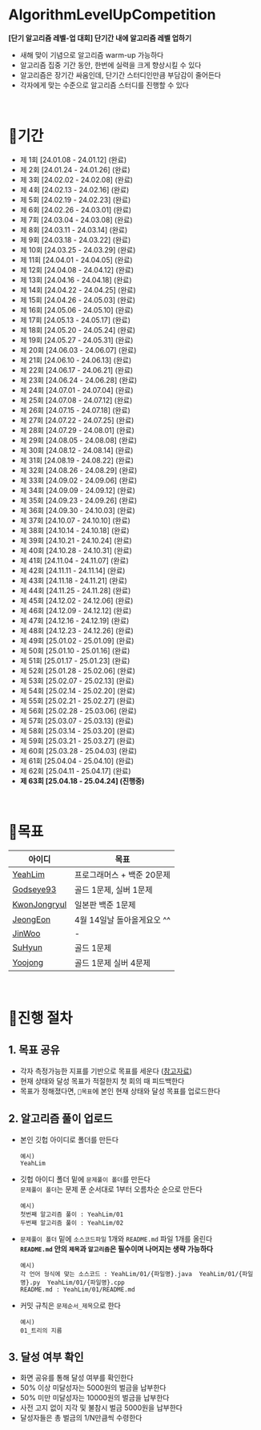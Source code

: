 # AlgorithmLevelUpCompetition
**[단기 알고리즘 레벨-업 대회] 단기간 내에 알고리즘 레벨 업하기**
- 새해 맞이 기념으로 알고리즘 warm-up 가능하다
- 알고리즘 집중 기간 동안, 한번에 실력을 크게 향상시킬 수 있다
- 알고리즘은 장기간 싸움인데, 단기간 스터디인만큼 부담감이 줄어든다
- 각자에게 맞는 수준으로 알고리즘 스터디를 진행할 수 있다
<br>

# 📌기간
- 제 1회 [24.01.08 - 24.01.12] (완료)
- 제 2회 [24.01.24 - 24.01.26] (완료)
- 제 3회 [24.02.02 - 24.02.08] (완료)
- 제 4회 [24.02.13 - 24.02.16] (완료)
- 제 5회 [24.02.19 - 24.02.23] (완료)
- 제 6회 [24.02.26 - 24.03.01] (완료)
- 제 7회 [24.03.04 - 24.03.08] (완료)
- 제 8회 [24.03.11 - 24.03.14] (완료)
- 제 9회 [24.03.18 - 24.03.22] (완료)
- 제 10회 [24.03.25 - 24.03.29] (완료)
- 제 11회 [24.04.01 - 24.04.05] (완료)
- 제 12회 [24.04.08 - 24.04.12] (완료)
- 제 13회 [24.04.16 - 24.04.18] (완료)
- 제 14회 [24.04.22 - 24.04.25] (완료)
- 제 15회 [24.04.26 - 24.05.03] (완료)
- 제 16회 [24.05.06 - 24.05.10] (완료)
- 제 17회 [24.05.13 - 24.05.17] (완료)
- 제 18회 [24.05.20 - 24.05.24] (완료)
- 제 19회 [24.05.27 - 24.05.31] (완료)
- 제 20회 [24.06.03 - 24.06.07] (완료)
- 제 21회 [24.06.10 - 24.06.13] (완료)
- 제 22회 [24.06.17 - 24.06.21] (완료)
- 제 23회 [24.06.24 - 24.06.28] (완료)
- 제 24회 [24.07.01 - 24.07.04] (완료)
- 제 25회 [24.07.08 - 24.07.12] (완료)
- 제 26회 [24.07.15 - 24.07.18] (완료)
- 제 27회 [24.07.22 - 24.07.25] (완료)
- 제 28회 [24.07.29 - 24.08.01] (완료)
- 제 29회 [24.08.05 - 24.08.08] (완료)
- 제 30회 [24.08.12 - 24.08.14] (완료)
- 제 31회 [24.08.19 - 24.08.22] (완료)
- 제 32회 [24.08.26 - 24.08.29] (완료)
- 제 33회 [24.09.02 - 24.09.06] (완료)
- 제 34회 [24.09.09 - 24.09.12] (완료)
- 제 35회 [24.09.23 - 24.09.26] (완료)
- 제 36회 [24.09.30 - 24.10.03] (완료)
- 제 37회 [24.10.07 - 24.10.10] (완료)
- 제 38회 [24.10.14 - 24.10.18] (완료)
- 제 39회 [24.10.21 - 24.10.24] (완료)
- 제 40회 [24.10.28 - 24.10.31] (완료)
- 제 41회 [24.11.04 - 24.11.07] (완료)
- 제 42회 [24.11.11 - 24.11.14] (완료)
- 제 43회 [24.11.18 - 24.11.21] (완료)
- 제 44회 [24.11.25 - 24.11.28] (완료)
- 제 45회 [24.12.02 - 24.12.06] (완료)
- 제 46회 [24.12.09 - 24.12.12] (완료)
- 제 47회 [24.12.16 - 24.12.19] (완료)
- 제 48회 [24.12.23 - 24.12.26] (완료)
- 제 49회 [25.01.02 - 25.01.09] (완료)
- 제 50회 [25.01.10 - 25.01.16] (완료)
- 제 51회 [25.01.17 - 25.01.23] (완료)
- 제 52회 [25.01.28 - 25.02.06] (완료)
- 제 53회 [25.02.07 - 25.02.13] (완료)
- 제 54회 [25.02.14 - 25.02.20] (완료)
- 제 55회 [25.02.21 - 25.02.27] (완료)
- 제 56회 [25.02.28 - 25.03.06] (완료)
- 제 57회 [25.03.07 - 25.03.13] (완료)
- 제 58회 [25.03.14 - 25.03.20] (완료)
- 제 59회 [25.03.21 - 25.03.27] (완료)
- 제 60회 [25.03.28 - 25.04.03] (완료)
- 제 61회 [25.04.04 - 25.04.10] (완료)
- 제 62회 [25.04.11 - 25.04.17] (완료)
- **제 63회 [25.04.18 - 25.04.24] (진행중)**
<br>

# 📌목표
|아이디|목표|
|------|---|
|[YeahLim](https://github.com/YeahLim)| 프로그래머스 + 백준 20문제
|[Godseye93](https://github.com/Godseye93)| 골드 1문제, 실버 1문제
|[KwonJongryul](https://github.com/KwonJongryul)| 일본판 백준 1문제
|[JeongEon](https://github.com/JeongEon8)| 4월 14일날 돌아올게요오 ^^
|[JinWoo](https://github.com/rttitity)| -
|[SuHyun](https://github.com/khnemu11)| 골드 1문제
|[Yoojong](https://github.com/YoojongChoi)| 골드 1문제 실버 4문제
<br>



# 📌진행 절차
## 1. 목표 공유
- 각자 측정가능한 지표를 기반으로 목표를 세운다 ([참고자료](https://namu.wiki/w/solved.ac))
- 현재 상태와 달성 목표가 적절한지 첫 회의 때 피드백한다
- 목표가 정해졌다면, `📌목표`에 본인 현재 상태와 달성 목표를 업로드한다

## 2. 알고리즘 풀이 업로드
- 본인 깃헙 아이디로 폴더를 만든다
  ```
  예시)
  YeahLim
  ```
- 깃헙 아이디 폴더 밑에 `문제풀이 폴더`를 만든다 <br>
  `문제풀이 폴더`는 문제 푼 순서대로 1부터 오름차순 순으로 만든다
  ```
  예시)
  첫번째 알고리즘 풀이 : YeahLim/01
  두번째 알고리즘 풀이 : YeahLim/02
  ```
- `문제풀이 폴더` 밑에 `소스코드파일` 1개와 `README.md` 파일 1개를 올린다
  <br>
  **`README.md` 안의 `제목`과 `알고리즘`은 필수이며 나머지는 생략 가능하다** 
  ```
  예시)
  각 언어 형식에 맞는 소스코드 : YeahLim/01/{파일명}.java  YeahLim/01/{파일명}.py  YeahLim/01/{파일명}.cpp
  README.md : YeahLim/01/README.md
  ```
- 커밋 규칙은 `문제순서_제목`으로 한다
  ```
  예시)
  01_트리의 지름
  ```


## 3. 달성 여부 확인
- 화면 공유를 통해 달성 여부를 확인한다
- 50% 이상 미달성자는 5000원의 벌금을 납부한다
- 50% 미만 미달성자는 10000원의 벌금을 납부한다
- 사전 고지 없이 지각 및 불참시 벌금 5000원을 납부한다
- 달성자들은 총 벌금의 1/N만큼씩 수령한다
